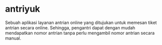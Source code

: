 # antriyuk
Sebuah aplikasi layanan antrian online yang ditujukan untuk memesan tiket antrian secara online. Sehingga, pengantri dapat dengan mudah mendapatkan nomor antrian tanpa perlu mengambil nomor antrian secara manual.

